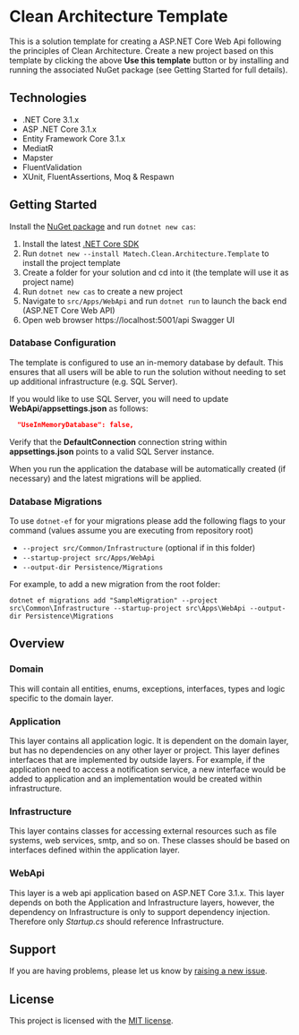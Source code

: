 ﻿ # Clean Architecture Template

This is a solution template for creating a ASP.NET Core Web Api following the principles of Clean Architecture. Create a new project based on this template by clicking the above **Use this template** button or by installing and running the associated NuGet package (see Getting Started for full details). 


## Technologies
* .NET Core 3.1.x
* ASP .NET Core 3.1.x
* Entity Framework Core 3.1.x
* MediatR
* Mapster
* FluentValidation
* XUnit, FluentAssertions, Moq & Respawn

## Getting Started

Install the [NuGet package](https://www.nuget.org/packages/Matech.Clean.Architecture.Templatee) and run `dotnet new cas`:

1. Install the latest [.NET Core SDK](https://dotnet.microsoft.com/download)
2. Run `dotnet new --install Matech.Clean.Architecture.Template` to install the project template
3. Create a folder for your solution and cd into it (the template will use it as project name)
4. Run `dotnet new cas` to create a new project
5. Navigate to `src/Apps/WebApi` and run `dotnet run` to launch the back end (ASP.NET Core Web API)
6. Open web browser https://localhost:5001/api Swagger UI


### Database Configuration

The template is configured to use an in-memory database by default. This ensures that all users will be able to run the solution without needing to set up additional infrastructure (e.g. SQL Server).

If you would like to use SQL Server, you will need to update **WebApi/appsettings.json** as follows:

```json
  "UseInMemoryDatabase": false,
```

Verify that the **DefaultConnection** connection string within **appsettings.json** points to a valid SQL Server instance. 

When you run the application the database will be automatically created (if necessary) and the latest migrations will be applied.

### Database Migrations

To use `dotnet-ef` for your migrations please add the following flags to your command (values assume you are executing from repository root)

* `--project src/Common/Infrastructure` (optional if in this folder)
* `--startup-project src/Apps/WebApi`
* `--output-dir Persistence/Migrations`

For example, to add a new migration from the root folder:

 `dotnet ef migrations add "SampleMigration" --project src\Common\Infrastructure --startup-project src\Apps\WebApi --output-dir Persistence\Migrations`

## Overview

### Domain

This will contain all entities, enums, exceptions, interfaces, types and logic specific to the domain layer.

### Application

This layer contains all application logic. It is dependent on the domain layer, but has no dependencies on any other layer or project. This layer defines interfaces that are implemented by outside layers. For example, if the application need to access a notification service, a new interface would be added to application and an implementation would be created within infrastructure.

### Infrastructure

This layer contains classes for accessing external resources such as file systems, web services, smtp, and so on. These classes should be based on interfaces defined within the application layer.

### WebApi

This layer is a web api application based on ASP.NET Core 3.1.x. This layer depends on both the Application and Infrastructure layers, however, the dependency on Infrastructure is only to support dependency injection. Therefore only *Startup.cs* should reference Infrastructure.

## Support

If you are having problems, please let us know by [raising a new issue](https://github.com/iayti/CleanArchitecture/issues/new/choose).

## License

This project is licensed with the [MIT license](LICENSE).

